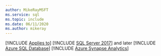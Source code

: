 ```yaml
---
author: MikeRayMSFT
ms.service: sql
ms.topic: include
ms.date: 06/11/2020
ms.author: mikeray
---
```


[!INCLUDE [Applies to](../../includes/applies-md.md)] [!INCLUDE [SQL Server 2017](_ss2017.md)] and later [!INCLUDE [Azure SQL Database](../../includes/applies-to-version/_asdb.md)] [!INCLUDE [Azure Synapse Analytics](../../includes/applies-to-version/_asa.md)]

